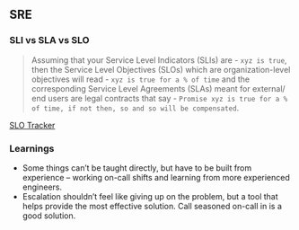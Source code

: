 ## SRE

### SLI vs SLA vs SLO

> Assuming that your Service Level Indicators (SLIs) are - `xyz is true`, then the Service Level Objectives (SLOs) which are organization-level objectives will read - `xyz is true for a % of time` and the corresponding Service Level Agreements (SLAs) meant for external/ end users are legal contracts that say - `Promise xyz is true for a % of time, if not then, so and so will be compensated`.

[SLO Tracker](https://faun.dev/c/stories/squadcast/introducing-our-open-source-slo-tracker-a-simple-tool-to-track-slos-and-error-budget/?utm_id=FAUN_DevOpsLinks359_Link_title)

### Learnings

- Some things can’t be taught directly, but have to be built from experience – working on-call shifts and learning from more experienced engineers.
- Escalation shouldn’t feel like giving up on the problem, but a tool that helps provide the most effective solution. Call seasoned on-call in is a good solution.
